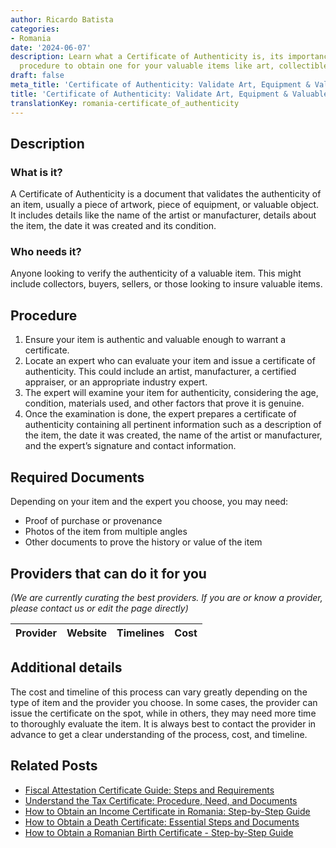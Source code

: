 ```yaml
---
author: Ricardo Batista
categories:
- Romania
date: '2024-06-07'
description: Learn what a Certificate of Authenticity is, its importance, and the
  procedure to obtain one for your valuable items like art, collectibles, and equipment.
draft: false
meta_title: 'Certificate of Authenticity: Validate Art, Equipment & Valuables'
title: 'Certificate of Authenticity: Validate Art, Equipment & Valuables'
translationKey: romania-certificate_of_authenticity
---
```


## Description
### What is it?
A Certificate of Authenticity is a document that validates the authenticity of an item, usually a piece of artwork, piece of equipment, or valuable object. It includes details like the name of the artist or manufacturer, details about the item, the date it was created and its condition. 
### Who needs it?
Anyone looking to verify the authenticity of a valuable item. This might include collectors, buyers, sellers, or those looking to insure valuable items. 

## Procedure
1. Ensure your item is authentic and valuable enough to warrant a certificate.
2. Locate an expert who can evaluate your item and issue a certificate of authenticity. This could include an artist, manufacturer, a certified appraiser, or an appropriate industry expert.
3. The expert will examine your item for authenticity, considering the age, condition, materials used, and other factors that prove it is genuine.
4. Once the examination is done, the expert prepares a certificate of authenticity containing all pertinent information such as a description of the item, the date it was created, the name of the artist or manufacturer, and the expert’s signature and contact information.

## Required Documents
Depending on your item and the expert you choose, you may need:
- Proof of purchase or provenance
- Photos of the item from multiple angles
- Other documents to prove the history or value of the item

## Providers that can do it for you

_(We are currently curating the best providers. If you are or know a provider, please contact us or edit the page directly)_

| Provider        |     Website     |     Timelines    |       Cost      |
| :-------------: | :-------------: |  :-------------: | :-------------: |

## Additional details
The cost and timeline of this process can vary greatly depending on the type of item and the provider you choose. In some cases, the provider can issue the certificate on the spot, while in others, they may need more time to thoroughly evaluate the item. It is always best to contact the provider in advance to get a clear understanding of the process, cost, and timeline.
## Related Posts

- [Fiscal Attestation Certificate Guide: Steps and Requirements](https://tramitit.com/guides/romania/fiscal_attestation_certificate/)
- [Understand the Tax Certificate: Procedure, Need, and Documents](https://tramitit.com/guides/romania/tax_certificate/)
- [How to Obtain an Income Certificate in Romania: Step-by-Step Guide](https://tramitit.com/guides/romania/income_certificate/)
- [How to Obtain a Death Certificate: Essential Steps and Documents](https://tramitit.com/guides/romania/death_certificate/)
- [How to Obtain a Romanian Birth Certificate - Step-by-Step Guide](https://tramitit.com/guides/romania/birth_certificate/)